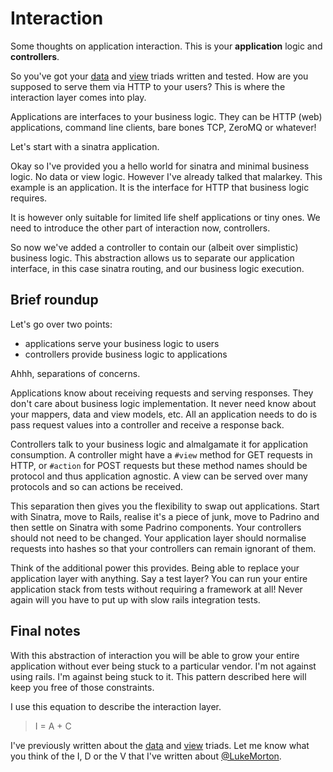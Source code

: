 # Interaction

Some thoughts on application interaction. This is your
**application** logic and **controllers**.

So you've got your [data][1] and [view][2] triads written and
tested. How are you supposed to serve them via HTTP to your
users? This is where the interaction layer comes into play.

Applications are interfaces to your business logic. They can
be HTTP (web) applications, command line clients, bare bones
TCP, ZeroMQ or whatever!

Let's start with a sinatra application.

<script src="https://gist.github.com/DrPheltRight/6700336.js"></script>

Okay so I've provided you a hello world for sinatra and
minimal business logic. No data or view logic. However I've
already talked that malarkey. This example is an application.
It is the interface for HTTP that business logic requires.

It is however only suitable for limited life shelf
applications or tiny ones. We need to introduce the other
part of interaction now, controllers.

<script src="https://gist.github.com/DrPheltRight/6700346.js"></script>

So now we've added a controller to contain our (albeit over
simplistic) business logic. This abstraction allows us to
separate our application interface, in this case sinatra
routing, and our business logic execution.

## Brief roundup

Let's go over two points:

 - applications serve your business logic to users
 - controllers provide business logic to applications

Ahhh, separations of concerns.

Applications know about receiving requests and serving
responses. They don't care about business logic
implementation. It never need know about your mappers, data
and view models, etc. All an application needs to do is pass
request values into a controller and receive a response back.

Controllers talk to your business logic and almalgamate it for
application consumption. A controller might have a `#view`
method for GET requests in HTTP, or `#action` for POST
requests but these method names should be protocol and thus
application agnostic. A view can be served over many protocols
and so can actions be received.

This separation then gives you the flexibility to swap out
applications. Start with Sinatra, move to Rails, realise it's
a piece of junk, move to Padrino and then settle on Sinatra
with some Padrino components. Your controllers should not need
to be changed. Your application layer should normalise
requests into hashes so that your controllers can remain
ignorant of them.

Think of the additional power this provides. Being able to
replace your application layer with anything. Say a test
layer? You can run your entire application stack from tests
without requiring a framework at all! Never again will you
have to put up with slow rails integration tests.

## Final notes

With this abstraction of interaction you will be able to grow
your entire application without ever being stuck to a
particular vendor. I'm not against using rails. I'm against
being stuck to it. This pattern described here will keep you
free of those constraints.

I use this equation to describe the interaction layer.

> I = A + C

I've previously written about the [data][1] and [view][2]
triads. Let me know what you think of the I, D or the V that
I've written about [@LukeMorton][3].

[1]: /thoughts/2013-09-25-data
[2]: /thoughts/2013-09-24-views
[3]: https://twitter.com/LukeMorton

